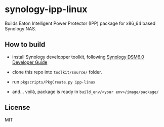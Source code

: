 # synology-ipp-linux

Builds Eaton Intelligent Power Protector (IPP) package for x86_64 based Synology
NAS.

## How to build

* install Synology developper toolkit, following [Synology DSM6.0 Developer Guide](https://help.synology.com/developer-guide/index.html)

* clone this repo into `toolkit/source/` folder.

* run `pkgscripts/PkgCreate.py ipp-linux`

* and... voilà, package is ready in `build_env/<your env>/image/package/`

## License

MIT
